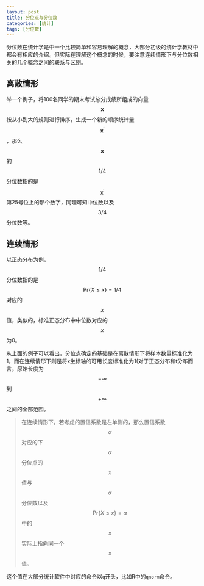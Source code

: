 ```yaml
---
layout: post
title: 分位点与分位数
categories: [统计]
tags: [分位数]
---
```


分位数在统计学是中一个比较简单和容易理解的概念，大部分初级的统计学教材中都会有相应的介绍。但实际在理解这个概念的时候，要注意连续情形下与分位数相关的几个概念之间的联系与区别。

## 离散情形

举一个例子，将100名同学的期末考试总分成绩所组成的向量$$\mathbf{x}$$按从小到大的规则进行排序，生成一个新的顺序统计量$$\mathbf{x}^\prime$$，那么$$\mathbf{x}$$的$$1/4$$分位数指的是$$\mathbf{x}^\prime$$第25号位上的那个数字，同理可知中位数以及$$3/4$$分位数等。

## 连续情形

以正态分布为例，$$1/4$$分位数指的是$$\textrm{Pr}\{X\leqslant x\}=1/4$$对应的$$x$$值，类似的，标准正态分布中中位数对应的$$x$$为0。

从上面的例子可以看出，分位点确定的基础是在离散情形下将样本数量标准化为1，而在连续情形下则是将x坐标轴的可用长度标准化为1(对于正态分布和t分布而言，原始长度为$$-\infty$$到$$+\infty$$之间的全部范围。

> 在连续情形下，若考虑的置信系数是左单侧的，那么置信系数$$\alpha$$对应的下$$\alpha$$分位点的$$x$$值与$$\alpha$$分位数以及$$\textrm{Pr}\{X\leqslant x\}=\alpha$$中的$$x$$实际上指向同一个$$x$$值。

这个值在大部分统计软件中对应的命令以`q`开头，比如R中的`qnorm`命令。